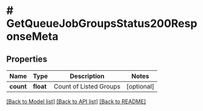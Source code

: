 # # GetQueueJobGroupsStatus200ResponseMeta

## Properties

Name | Type | Description | Notes
------------ | ------------- | ------------- | -------------
**count** | **float** | Count of Listed Groups | [optional]

[[Back to Model list]](../../README.md#models) [[Back to API list]](../../README.md#endpoints) [[Back to README]](../../README.md)
